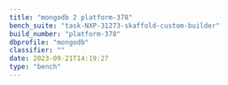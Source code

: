 ```yaml
---
title: "mongodb 2 platform-378"
bench_suite: "task-NXP-31273-skaffold-custom-builder"
build_number: "platform-378"
dbprofile: "mongodb"
classifier: ""
date: 2023-09-21T14:19:27
type: "bench"
---
```

